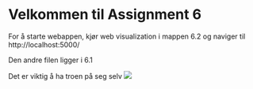 # Velkommen til Assignment 6

For å starte webappen, kjør web visualization i mappen 6.2 og naviger til http://localhost:5000/ 

Den andre filen ligger i 6.1

Det er viktig å ha troen på seg selv
![](https://i.imgur.com/mV8PQxj.gif)
